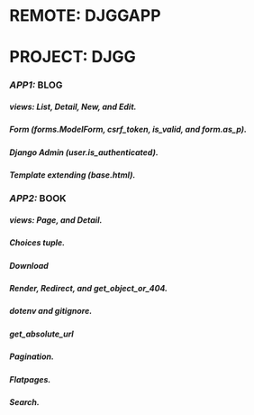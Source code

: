 # **REMOTE:** DJGGAPP


# **PROJECT:** DJGG

### *APP1:* BLOG
##### views: List, Detail, New, and Edit.
##### Form (forms.ModelForm, csrf_token, is_valid, and form.as_p).
##### Django Admin (user.is_authenticated).
##### Template extending (base.html).

### *APP2:* BOOK
##### views: Page, and Detail.
##### Choices tuple.
##### Download
##### Render, Redirect, and get_object_or_404.
##### dotenv and gitignore.
##### get_absolute_url
##### Pagination.
##### Flatpages.
##### Search.
